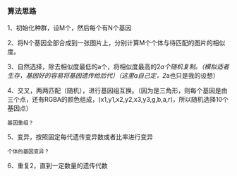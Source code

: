 ### 算法思路

1、初始化种群，设M个，然后每个有N个基因

2、将N个基因全部合成到一张图片上，分别计算M个个体与待匹配的图片的相似度。

3、自然选择，除去相似度最低的a个，将相似度最高的2*a个随机复制。（模拟适者生存，基因好的容易将基因遗传给后代）（这里a自己定，2*a也只是我的设想）

4、交叉，两两匹配（随机），进行基因组互换。（因为是三角形，则每个基因是由三个点，还有RGBA的颜色组成，(x1,y1,x2,y2,x3,y3,g,b,a,r)，所以随机选择10个基因点）

    基因重组？

5、变异，按照固定每代遗传变异数或者比率进行变异

    个体的基因变异？

6、重复2，直到一定数量的遗传代数
